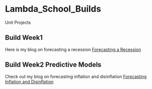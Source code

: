 # Lambda_School_Builds
Unit Projects

## Build Week1 
Here is my blog on forecasting a recession
[Forecasting a Recession](https://medium.com/@dabordel/can-gdp-cpi-and-treasury-bonds-signal-a-looming-recession-52db4142a133)

## Build Week2 Predictive Models
Check out my blog on forecasting inflation and disinflation
[Forecasting Inflation and Disinflation](https://medium.com/@dabordel/building-a-model-to-forecast-inflation-and-disinflation-6b3d3c9ee07d)


